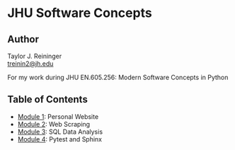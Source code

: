 # JHU Software Concepts

## Author

Taylor J. Reininger\
treinin2@jh.edu


For my work during JHU EN.605.256: Modern Software Concepts in Python


## Table of Contents

- [Module 1](module_1): Personal Website
- [Module 2](module_2): Web Scraping
- [Module 3](module_3): SQL Data Analysis
- [Module 4](module_4): Pytest and Sphinx

